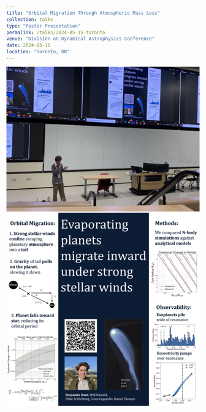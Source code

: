 ```yaml
---
title: "Orbital Migration Through Atmospheric Mass Loss"
collection: talks
type: "Poster Presentation"
permalink: /talks/2024-05-15-toronto
venue: "Division on Dynamical Astrophysics Conference"
date: 2024-05-15
location: "Toronto, ON"
---
```

<img src='/images/toronto_talk.jpg'>

<!-- long comment to take up space -->
<!-- long comment to take up space -->
<!-- long comment to take up space -->
<!-- long comment to take up space -->
<!-- long comment to take up space -->

<img src='/images/hanf_dda_poster_massloss.jpeg'>